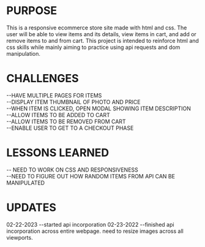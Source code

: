<!-- PURPOSE -->
<h1>PURPOSE</h1>
This is a responsive ecommerce store site made with html and css. The user will be able to view items and its details, view items in cart, and add or remove items to and from cart. This project is intended to reinforce html and css skills while mainly aiming to practice using api requests and dom manipulation. 


<!-- CHALLENGES -->
<h1>CHALLENGES</h1>
--HAVE MULTIPLE PAGES FOR ITEMS
<br>
--DISPLAY ITEM THUMBNAIL OF PHOTO AND PRICE
<br>
--WHEN ITEM IS CLICKED, OPEN MODAL SHOWING ITEM DESCRIPTION
<br>
--ALLOW ITEMS TO BE ADDED TO CART
<br>
--ALLOW ITEMS TO BE REMOVED FROM CART
<br>
--ENABLE USER TO GET TO A CHECKOUT PHASE


<!-- LESSONS LEARNED -->
<h1>LESSONS LEARNED</h1>
-- NEED TO WORK ON CSS AND RESPONSIVENESS
<br>
--NEED TO FIGURE OUT HOW RANDOM ITEMS FROM API CAN BE
MANIPULATED





<!-- UPDATES -->
<h1>UPDATES</h1>
02-22-2023 --started api incorporation
02-23-2022 --finished api incorporation across entire webpage. need to resize images across all viewports.